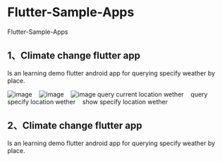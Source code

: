 # Flutter-Sample-Apps
Flutter-Sample-Apps

## 1、Climate change flutter app
Is an learning demo flutter android app for querying specify weather by place.


![image](https://github.com/weizhenzhao/Flutter-Sample-Apps/blob/master/images/change_weather.png) &nbsp;&nbsp;  ![image](https://github.com/weizhenzhao/Flutter-Sample-Apps/blob/master/images/get_weather.png) &nbsp;&nbsp;  ![image](https://github.com/weizhenzhao/Flutter-Sample-Apps/blob/master/images/climate-change-app1.png) 
query current location wether &nbsp;&nbsp;     query specify location wether  &nbsp;&nbsp;         show specify location wether


## 2、Climate change flutter app
Is an learning demo flutter android app for querying specify weather by place.
   



